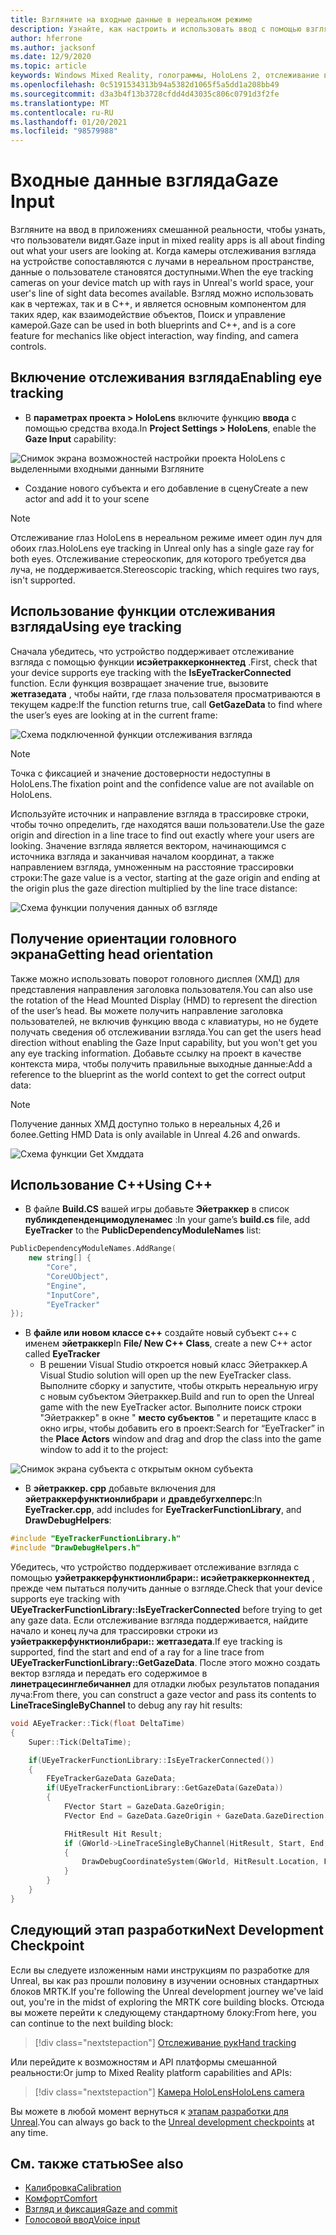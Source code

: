```yaml
---
title: Взгляните на входные данные в нереальном режиме
description: Узнайте, как настроить и использовать ввод с помощью взгляда с отслеживанием глаз и ориентацией на голове для приложений HoloLens в нереальном виде.
author: hferrone
ms.author: jacksonf
ms.date: 12/9/2020
ms.topic: article
keywords: Windows Mixed Reality, голограммы, HoloLens 2, отслеживание взгляда, ввод с экрана, подключенный головной дисплей, нереалный механизм, гарнитура смешанной реальности, гарнитура Windows Mixed Reality, гарнитура виртуальной реальности
ms.openlocfilehash: 0c5191534313b94a5382d1065f5a5dd1a208bb49
ms.sourcegitcommit: d3a3b4f13b3728cfdd4d43035c806c0791d3f2fe
ms.translationtype: MT
ms.contentlocale: ru-RU
ms.lasthandoff: 01/20/2021
ms.locfileid: "98579988"
---
```

# <a name="gaze-input"></a><span data-ttu-id="f4339-104">Входные данные взгляда</span><span class="sxs-lookup"><span data-stu-id="f4339-104">Gaze Input</span></span>

<span data-ttu-id="f4339-105">Взгляните на ввод в приложениях смешанной реальности, чтобы узнать, что пользователи видят.</span><span class="sxs-lookup"><span data-stu-id="f4339-105">Gaze input in mixed reality apps is all about finding out what your users are looking at.</span></span> <span data-ttu-id="f4339-106">Когда камеры отслеживания взгляда на устройстве сопоставляются с лучами в нереальном пространстве, данные о пользователе становятся доступными.</span><span class="sxs-lookup"><span data-stu-id="f4339-106">When the eye tracking cameras on your device match up with rays in Unreal's world space, your user's line of sight data becomes available.</span></span> <span data-ttu-id="f4339-107">Взгляд можно использовать как в чертежах, так и в C++, и является основным компонентом для таких ядер, как взаимодействие объектов, Поиск и управление камерой.</span><span class="sxs-lookup"><span data-stu-id="f4339-107">Gaze can be used in both blueprints and C++, and is a core feature for mechanics like object interaction, way finding, and camera controls.</span></span>

## <a name="enabling-eye-tracking"></a><span data-ttu-id="f4339-108">Включение отслеживания взгляда</span><span class="sxs-lookup"><span data-stu-id="f4339-108">Enabling eye tracking</span></span>

- <span data-ttu-id="f4339-109">В **параметрах проекта > HoloLens** включите функцию **ввода** с помощью средства входа.</span><span class="sxs-lookup"><span data-stu-id="f4339-109">In **Project Settings > HoloLens**, enable the **Gaze Input** capability:</span></span>

![Снимок экрана возможностей настройки проекта HoloLens с выделенными входными данными Взгляните](images/unreal-gaze-img-01.png)

- <span data-ttu-id="f4339-111">Создание нового субъекта и его добавление в сцену</span><span class="sxs-lookup"><span data-stu-id="f4339-111">Create a new actor and add it to your scene</span></span>

> [!NOTE]
> <span data-ttu-id="f4339-112">Отслеживание глаз HoloLens в нереальном режиме имеет один луч для обоих глаз.</span><span class="sxs-lookup"><span data-stu-id="f4339-112">HoloLens eye tracking in Unreal only has a single gaze ray for both eyes.</span></span> <span data-ttu-id="f4339-113">Отслеживание стереоскопик, для которого требуется два луча, не поддерживается.</span><span class="sxs-lookup"><span data-stu-id="f4339-113">Stereoscopic tracking, which requires two rays, isn't supported.</span></span>

## <a name="using-eye-tracking"></a><span data-ttu-id="f4339-114">Использование функции отслеживания взгляда</span><span class="sxs-lookup"><span data-stu-id="f4339-114">Using eye tracking</span></span>

<span data-ttu-id="f4339-115">Сначала убедитесь, что устройство поддерживает отслеживание взгляда с помощью функции **исэйетраккерконнектед** .</span><span class="sxs-lookup"><span data-stu-id="f4339-115">First, check that your device supports eye tracking with the **IsEyeTrackerConnected** function.</span></span>  <span data-ttu-id="f4339-116">Если функция возвращает значение true, вызовите **жетгазедата** , чтобы найти, где глаза пользователя просматриваются в текущем кадре:</span><span class="sxs-lookup"><span data-stu-id="f4339-116">If the function returns true, call **GetGazeData** to find where the user’s eyes are looking at in the current frame:</span></span>

![Схема подключенной функции отслеживания взгляда](images/unreal-gaze-img-02.png)

> [!NOTE]
> <span data-ttu-id="f4339-118">Точка с фиксацией и значение достоверности недоступны в HoloLens.</span><span class="sxs-lookup"><span data-stu-id="f4339-118">The fixation point and the confidence value are not available on HoloLens.</span></span>

<span data-ttu-id="f4339-119">Используйте источник и направление взгляда в трассировке строки, чтобы точно определить, где находятся ваши пользователи.</span><span class="sxs-lookup"><span data-stu-id="f4339-119">Use the gaze origin and direction in a line trace to find out exactly where your users are looking.</span></span>  <span data-ttu-id="f4339-120">Значение взгляда является вектором, начинающимся с источника взгляда и заканчивая началом координат, а также направлением взгляда, умноженным на расстояние трассировки строки:</span><span class="sxs-lookup"><span data-stu-id="f4339-120">The gaze value is a vector, starting at the gaze origin and ending at the origin plus the gaze direction multiplied by the line trace distance:</span></span>

![Схема функции получения данных об взгляде](images/unreal-gaze-img-03.png)

## <a name="getting-head-orientation"></a><span data-ttu-id="f4339-122">Получение ориентации головного экрана</span><span class="sxs-lookup"><span data-stu-id="f4339-122">Getting head orientation</span></span>

<span data-ttu-id="f4339-123">Также можно использовать поворот головного дисплея (ХМД) для представления направления заголовка пользователя.</span><span class="sxs-lookup"><span data-stu-id="f4339-123">You can also use the rotation of the Head Mounted Display (HMD) to represent the direction of the user’s head.</span></span> <span data-ttu-id="f4339-124">Вы можете получить направление заголовка пользователей, не включив функцию ввода с клавиатуры, но не будете получать сведения об отслеживании взгляда.</span><span class="sxs-lookup"><span data-stu-id="f4339-124">You can get the users head direction without enabling the Gaze Input capability, but you won't get you any eye tracking information.</span></span>  <span data-ttu-id="f4339-125">Добавьте ссылку на проект в качестве контекста мира, чтобы получить правильные выходные данные:</span><span class="sxs-lookup"><span data-stu-id="f4339-125">Add a reference to the blueprint as the world context to get the correct output data:</span></span>

> [!NOTE]
> <span data-ttu-id="f4339-126">Получение данных ХМД доступно только в нереальных 4,26 и более.</span><span class="sxs-lookup"><span data-stu-id="f4339-126">Getting HMD Data is only available in Unreal 4.26 and onwards.</span></span>

![Схема функции Get Хмддата](images/unreal-gaze-img-04.png)

## <a name="using-c"></a><span data-ttu-id="f4339-128">Использование C++</span><span class="sxs-lookup"><span data-stu-id="f4339-128">Using C++</span></span>

- <span data-ttu-id="f4339-129">В файле **Build.CS** вашей игры добавьте **Эйетраккер** в список **публикдепенденцимодуленамес** :</span><span class="sxs-lookup"><span data-stu-id="f4339-129">In your game’s **build.cs** file, add **EyeTracker** to the **PublicDependencyModuleNames** list:</span></span>

```cpp
PublicDependencyModuleNames.AddRange(
    new string[] {
        "Core",
        "CoreUObject",
        "Engine",
        "InputCore",
        "EyeTracker"
});
```

- <span data-ttu-id="f4339-130">В **файле или новом классе c++** создайте новый субъект c++ с именем **эйетраккер**</span><span class="sxs-lookup"><span data-stu-id="f4339-130">In **File/ New C++ Class**, create a new C++ actor called **EyeTracker**</span></span>
    - <span data-ttu-id="f4339-131">В решении Visual Studio откроется новый класс Эйетраккер.</span><span class="sxs-lookup"><span data-stu-id="f4339-131">A Visual Studio solution will open up the new EyeTracker class.</span></span> <span data-ttu-id="f4339-132">Выполните сборку и запустите, чтобы открыть нереальную игру с новым субъектом Эйетраккер.</span><span class="sxs-lookup"><span data-stu-id="f4339-132">Build and run to open the Unreal game with the new EyeTracker actor.</span></span>  <span data-ttu-id="f4339-133">Выполните поиск строки "Эйетраккер" в окне " **место субъектов** " и перетащите класс в окно игры, чтобы добавить его в проект:</span><span class="sxs-lookup"><span data-stu-id="f4339-133">Search for “EyeTracker” in the **Place Actors** window and drag and drop the class into the game window to add it to the project:</span></span>

![Снимок экрана субъекта с открытым окном субъекта](images/unreal-gaze-img-06.png)

- <span data-ttu-id="f4339-135">В **эйетраккер. cpp** добавьте включения для **эйетраккерфунктионлибрари** и **дравдебугхелперс**:</span><span class="sxs-lookup"><span data-stu-id="f4339-135">In **EyeTracker.cpp**, add includes for **EyeTrackerFunctionLibrary**, and **DrawDebugHelpers**:</span></span>

```cpp
#include "EyeTrackerFunctionLibrary.h"
#include "DrawDebugHelpers.h"
```

<span data-ttu-id="f4339-136">Убедитесь, что устройство поддерживает отслеживание взгляда с помощью **уэйетраккерфунктионлибрари:: исэйетраккерконнектед** , прежде чем пытаться получить данные о взгляде.</span><span class="sxs-lookup"><span data-stu-id="f4339-136">Check that your device supports eye tracking with **UEyeTrackerFunctionLibrary::IsEyeTrackerConnected** before trying to get any gaze data.</span></span>  <span data-ttu-id="f4339-137">Если отслеживание взгляда поддерживается, найдите начало и конец луча для трассировки строки из **уэйетраккерфунктионлибрари:: жетгазедата**.</span><span class="sxs-lookup"><span data-stu-id="f4339-137">If eye tracking is supported, find the start and end of a ray for a line trace from **UEyeTrackerFunctionLibrary::GetGazeData**.</span></span> <span data-ttu-id="f4339-138">После этого можно создать вектор взгляда и передать его содержимое в **линетрацесинглебичаннел** для отладки любых результатов попадания луча:</span><span class="sxs-lookup"><span data-stu-id="f4339-138">From there, you can construct a gaze vector and pass its contents to **LineTraceSingleByChannel** to debug any ray hit results:</span></span>

```cpp
void AEyeTracker::Tick(float DeltaTime)
{
    Super::Tick(DeltaTime);

    if(UEyeTrackerFunctionLibrary::IsEyeTrackerConnected())
    {
        FEyeTrackerGazeData GazeData;
        if(UEyeTrackerFunctionLibrary::GetGazeData(GazeData))
        {
            FVector Start = GazeData.GazeOrigin;
            FVector End = GazeData.GazeOrigin + GazeData.GazeDirection * 100;

            FHitResult Hit Result;
            if (GWorld->LineTraceSingleByChannel(HitResult, Start, End, ECollisionChannel::ECC_Visiblity))
            {
                DrawDebugCoordinateSystem(GWorld, HitResult.Location, FQuat::Identity.Rotator(), 10);
            }
        }
    }
}
```

## <a name="next-development-checkpoint"></a><span data-ttu-id="f4339-139">Следующий этап разработки</span><span class="sxs-lookup"><span data-stu-id="f4339-139">Next Development Checkpoint</span></span>

<span data-ttu-id="f4339-140">Если вы следуете изложенным нами инструкциям по разработке для Unreal, вы как раз прошли половину в изучении основных стандартных блоков MRTK.</span><span class="sxs-lookup"><span data-stu-id="f4339-140">If you're following the Unreal development journey we've laid out, you're in the midst of exploring the MRTK core building blocks.</span></span> <span data-ttu-id="f4339-141">Отсюда вы можете перейти к следующему стандартному блоку:</span><span class="sxs-lookup"><span data-stu-id="f4339-141">From here, you can continue to the next building block:</span></span>

> [!div class="nextstepaction"]
> [<span data-ttu-id="f4339-142">Отслеживание рук</span><span class="sxs-lookup"><span data-stu-id="f4339-142">Hand tracking</span></span>](unreal-hand-tracking.md)

<span data-ttu-id="f4339-143">Или перейдите к возможностям и API платформы смешанной реальности:</span><span class="sxs-lookup"><span data-stu-id="f4339-143">Or jump to Mixed Reality platform capabilities and APIs:</span></span>

> [!div class="nextstepaction"]
> [<span data-ttu-id="f4339-144">Камера HoloLens</span><span class="sxs-lookup"><span data-stu-id="f4339-144">HoloLens camera</span></span>](unreal-hololens-camera.md)

<span data-ttu-id="f4339-145">Вы можете в любой момент вернуться к [этапам разработки для Unreal](unreal-development-overview.md#2-core-building-blocks).</span><span class="sxs-lookup"><span data-stu-id="f4339-145">You can always go back to the [Unreal development checkpoints](unreal-development-overview.md#2-core-building-blocks) at any time.</span></span>

## <a name="see-also"></a><span data-ttu-id="f4339-146">См. также статью</span><span class="sxs-lookup"><span data-stu-id="f4339-146">See also</span></span>
* [<span data-ttu-id="f4339-147">Калибровка</span><span class="sxs-lookup"><span data-stu-id="f4339-147">Calibration</span></span>](/hololens/hololens-calibration)
* [<span data-ttu-id="f4339-148">Комфорт</span><span class="sxs-lookup"><span data-stu-id="f4339-148">Comfort</span></span>](../../design/comfort.md)
* [<span data-ttu-id="f4339-149">Взгляд и фиксация</span><span class="sxs-lookup"><span data-stu-id="f4339-149">Gaze and commit</span></span>](../../design/gaze-and-commit.md)
* [<span data-ttu-id="f4339-150">Голосовой ввод</span><span class="sxs-lookup"><span data-stu-id="f4339-150">Voice input</span></span>](../../out-of-scope/voice-design.md)